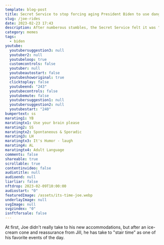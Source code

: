 ```yaml
---
template: blog-post
title: Secret Service to stop forcing aging President Biden to use dangerous stairs.
slug: /joe-rides
date: 2023-02-23 17:43
description: After numberous stumbles, the Secret Service felt it was "just" time.
category: memes
tags:
  - biden
youtube:
  youtubersuggestion3: null
  youtuber2: null
  youtubeloop: true
  customcontrols: false
  youtuber: null
  youtubeautostart: false
  youtubeshoworiginal: true
  clicktoplay: false
  youtubeend: "243"
  youtubecontrols: false
  youtubemute: false
  youtubersuggestion1: null
  youtubersuggestion2: null
  youtubestart: "240"
bumpertext: ss
marating1: YB
maratingtx1: Use your brain please
marating2: SS
maratingtx2: Spontaneous & Sporadic
marating3: LH
maratingtx3: It's Humor - laugh
marating4: AL
maratingtx4: Adult Language
comments: false
shareable: true
scrollable: true
contentinvideo: false
audiotitle: null
audioend: null
liarliar: false
nftdrop: 2023-02-09T10:00:00
audiostart: "0"
featuredImage: /assets/its-time-joe.webp
underlayImage: null
svgImage: null
svgzindex: "0"
isnftforsale: false
---
```

At first, Joe didn't really take to his new accommodations, but after an ice-cream cone and reassurance from Jill, he has take to "stair time" as one of his favorite events of the day.








<!-- https://youtu.be/VgdB9QYKeyM -->

<!-- XjuLZwlDxh8 -->